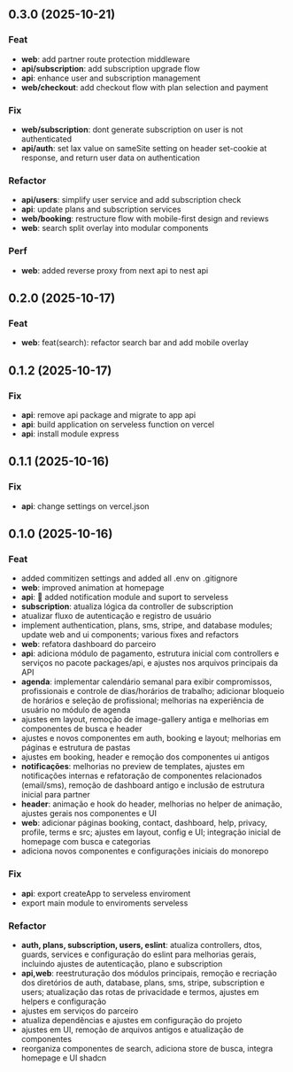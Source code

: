 ## 0.3.0 (2025-10-21)

### Feat

- **web**: add partner route protection middleware
- **api/subscription**: add subscription upgrade flow
- **api**: enhance user and subscription management
- **web/checkout**: add checkout flow with plan selection and payment

### Fix

- **web/subscription**: dont generate subscription on user is not authenticated
- **api/auth**: set lax value on sameSite setting on header set-cookie at response, and return user data on authentication

### Refactor

- **api/users**: simplify user service and add subscription check
- **api**: update plans and subscription services
- **web/booking**: restructure flow with mobile-first design and reviews
- **web**: search split overlay into modular components

### Perf

- **web**: added reverse proxy from next api to nest api

## 0.2.0 (2025-10-17)

### Feat

- **web**: feat(search): refactor search bar and add mobile overlay

## 0.1.2 (2025-10-17)

### Fix

- **api**: remove api package and migrate to app api
- **api**: build application on serveless function on vercel
- **api**: install module express

## 0.1.1 (2025-10-16)

### Fix

- **api**: change settings on vercel.json

## 0.1.0 (2025-10-16)

### Feat

- added commitizen settings and added all .env on .gitignore
- **web**: improved animation at homepage
- **api**: 🎸 added notification module and suport to serveless
- **subscription**: atualiza lógica da controller de subscription
- atualizar fluxo de autenticação e registro de usuário
- implement authentication, plans, sms, stripe, and database modules; update web and ui components; various fixes and refactors
- **web**: refatora dashboard do parceiro
- **api**: adiciona módulo de pagamento, estrutura inicial com controllers e serviços no pacote packages/api, e ajustes nos arquivos principais da API
- **agenda**: implementar calendário semanal para exibir compromissos, profissionais e controle de dias/horários de trabalho; adicionar bloqueio de horários e seleção de profissional; melhorias na experiência de usuário no módulo de agenda
- ajustes em layout, remoção de image-gallery antiga e melhorias em componentes de busca e header
- ajustes e novos componentes em auth, booking e layout; melhorias em páginas e estrutura de pastas
- ajustes em booking, header e remoção dos componentes ui antigos
- **notificações**: melhorias no preview de templates, ajustes em notificações internas e refatoração de componentes relacionados (email/sms), remoção de dashboard antigo e inclusão de estrutura inicial para partner
- **header**: animação e hook do header, melhorias no helper de animação, ajustes gerais nos componentes e UI
- **web**: adicionar páginas booking, contact, dashboard, help, privacy, profile, terms e src; ajustes em layout, config e UI; integração inicial de homepage com busca e categorias
- adiciona novos componentes e configurações iniciais do monorepo

### Fix

- **api**: export createApp to serveless enviroment
- export main module to enviroments serveless

### Refactor

- **auth, plans, subscription, users, eslint**: atualiza controllers, dtos, guards, services e configuração do eslint para melhorias gerais, incluindo ajustes de autenticação, plano e subscription
- **api,web**: reestruturação dos módulos principais, remoção e recriação dos diretórios de auth, database, plans, sms, stripe, subscription e users; atualização das rotas de privacidade e termos, ajustes em helpers e configuração
- ajustes em serviços do parceiro
- atualiza dependências e ajustes em configuração do projeto
- ajustes em UI, remoção de arquivos antigos e atualização de componentes
- reorganiza componentes de search, adiciona store de busca, integra homepage e UI shadcn
